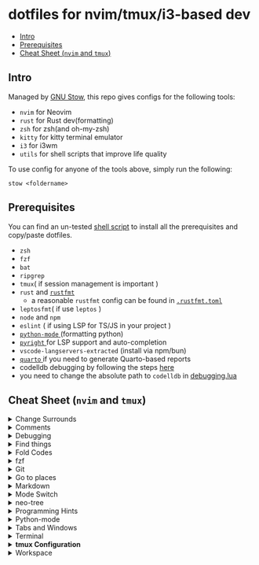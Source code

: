 # dotfiles for nvim/tmux/i3-based dev

<!-- mtoc-start -->

* [Intro](#intro)
* [Prerequisites](#prerequisites)
* [Cheat Sheet (`nvim` and `tmux`)](#cheat-sheet-nvim-and-tmux)

<!-- mtoc-end -->

## Intro

Managed by [GNU Stow](https://www.gnu.org/software/stow/), this repo gives configs for the following tools:

- `nvim` for Neovim
- `rust` for Rust dev(formatting)
- `zsh` for zsh(and oh-my-zsh)
- `kitty` for kitty terminal emulator
- `i3` for i3wm
- `utils` for shell scripts that improve life quality

To use config for anyone of the tools above, simply run the following:
```shell
stow <foldername>
```

## Prerequisites

You can find an un-tested [shell script](./dotfile-setup.sh) to install all the prerequisites and copy/paste dotfiles.

- `zsh`
- `fzf`
- `bat`
- `ripgrep`
- `tmux`( if session management is important )
- `rust` and [`rustfmt`](https://github.com/rust-lang/rustfmt)
  - a reasonable `rustfmt` config can be found in [`.rustfmt.toml`](./.rustfmt.toml)
- `leptosfmt`( if use `leptos` )
- `node` and `npm`
- `eslint` ( if using LSP for TS/JS in your project )
- [ `python-mode` ](https://github.com/python-mode/python-mode.git)(formatting python)
- [ `pyright` ](https://github.com/microsoft/pyright) for LSP support and auto-completion
- `vscode-langservers-extracted` (install via npm/bun)
- [ `quarto` ](https://quarto.org) if you need to generate Quarto-based reports
- codelldb debugging by following the steps [here](<https://github.com/mfussenegger/nvim-dap/wiki/C-C---Rust-(via--codelldb)>)
- you need to change the absolute path to `codelldb` in [debugging.lua](/lua/plugins/debugging.lua)


## Cheat Sheet (`nvim` and `tmux`)

<details><summary>Change Surrounds</summary>

| Old text                       | Command   | New text                   |
| :----------------------------- | :-------- | :------------------------- |
| surr\*ound_words               | ysiw      | (surround_words)           |
| \*make strings                 | ys$"      | "make strings"             |
| require"nvim-surroun\*d"       | ysa")     | require("nvim-surround")   |
| char c = \*x;                  | ysl'      | char c = 'x';              |
| int a[] = \*32;                | yst;}     | int a[] = {32};            |
| hel\*lo world                  | yss"      | "hello world"              |
| [delete ar*ound me!]           | ds]       | delete around me!          |
| remove \<b\>HTML t\*ags\<\/b\> | dst       | remove HTML tags           |
| 'change quot\*es'              | cs'"      | "change quotes"            |
| \<b\>or tag\* types\<\/b\>     | csth1<CR> | \<h1\>or tag types\<\/h1\> |
| delete(functi\*on calls)       | dsf       | function calls             |

</details>

<details><summary>Comments</summary>

- `<Ctrl-/>`: comment current line
- `<space>gf`: global formatting
- `[count]gcc`: Toggles the number of line given as a prefix-count using line wise
- `[count]gbc`: Toggles the number of line given as a prefix-count using block wise
- `gc`: toggle the selected region using linewise comment
- `gb`: toggle the selected region using blockwise comment

</details>

<details><summary>Debugging</summary>

- `<leader>od`: "open debug ui"
- `<leader>cd`: "close debug ui"
- `<leader>tb`: "toggle breakpoint"
- `<leader>=`: "start debugger/continue"
- `<leader>-`: "step over debugger"
- `<space><space>f`: open floating msg from LSP at current line

</details>

<details><summary>Find things</summary>

- `<space>h`: remove search highlights
- `<space>n`: open/close neotree file system, use `f`/`b`/`g`/`c` to open filesystem/buffers/git/components tabs
- `<space>ff`: open telescope file finder
- `<space>lg`: open telescope live grep
- `<space>bo`: show all opened buffers
- `<Ctrl-q>`: save live-grep results from telescope to a split window at the bottom

</details>

<details><summary>Fold Codes</summary>

- `zo/c`: open/close fold under the cursor
- `zO/C`: open/close fold recursively under the cursor, folds without cursor in them unaffected
- `zR`: open all folds
- `zM`: close all folds

</details>

<details><summary>fzf</summary>

- `inv`: open a file interactively in neovim
- `<leader>wd`: set pwd to the path where opened buffer is located in neovim
- `cd [pattern]**<tab>`: trigger fzf for goint to a folder.(folder starts with dot is not listed)

</details>

<details><summary>Git</summary>

`git-fugitive` and `vim-flog` are currently added to run git commands in nvim. You can use `:Git` to run commands just like you do in terminal. Some examples are:

- `<leader>gp`: preview the hunk of current line
- `:Git add`: `git add` in terminal
- `:Git commit`: `git commit` in terminal

Use `:Flog` to open a new tab that shows results of `git log`. The new tab contains info of all commits. You can find out what this command can do by `:help Flog`. Here we recommend 3 use cases:

- Checking out a branch:

  - use `:Flog` to open new tab that shows all the commits
  - hit "a" to show all hidden commits
  - navigate to the branch you desire
  - use `cob` to checkout the branch

- View history of selected lines of code

  - in visual mode, select lines of code of your interest
  - use `:Flog` to open a new tab to show the past history relevant only to the selected snippet

- View history of specific file

```bash
:Flog -path=path/to/file
```

</details>

<details><summary>Go to places</summary>

- `g;`: go to last changed place
- `gi`: go to last place and insert
- `<space><space>b`: go to next opened buffer
- `<space>bb`: go to previous opened buffer
- `gt`: go to the last tab
- `<space>j`: jump to the bottom line and centers the window at the line(page-down)
- `<space>m`: jump to the top line and centers the window(page-up)
- `<space>gd`: go to definition

</details>

<details><summary>Markdown</summary>

- `:Mtoc i`: insert ToC
- `:Mtoc u`: update ToC
- `:Mtoc r`: remove ToC
- `:Tab/x`: align this paragraph based on `x`

</details>

<details><summary>Mode Switch</summary>

- `<Alt-f>`: escape insert mode and jump out of current paired ""/[]/{}/()/''/,/``

</details>

<details><summary>neo-tree</summary>

In `neotree`:

- `a`: add file/folder
- `d`: delete file/folder
- `r`: rename

</details>

<details><summary>Programming Hints</summary>

- `<space>k`: see function info
- `<space>gd`: go to definition
- `<space>a`: see code actions
</details>

<details><summary>Python-mode</summary>

We use `rope` in `python-mode` for `goto_definition` functionality.

- `:PymodeLintAuto`: auto-fix PEP8 issues
- `<C-Space>` in `.py`: auto-completion
- `:QuartoPreview`: preview quarto file

</details>

<details><summary>Tabs and Windows</summary>

- `<A-h/j/k/l>`: switch windows of tmux and neovim interchangeably
- `<space>-<Tab>`: use this keybinding to jump to LSP windows
- `tabe .`: create a new tab

In `telescope`(either `<leader>ff`, or `<leader>lg`), you can

- `<C-x>`: Go to file selection as a split
- `<C-v>`: Go to file selection as a vsplit

</details>

<details><summary>Terminal</summary>

- `:terminal`: open a terminal in neovim as a split window
- `i/I/a/A`: insert in terminal window
- `<C-\><C-O>`: exit typing mode

</details>

<details>
<summary><b>tmux Configuration</b></summary>

- To make pane behaves like normal terminal, `shift` should be hold. For example, to paste stuff from clipboard in `tmux` terminal pane, you need `shift+right click`.
- enter copy mode: `<C-a>-[`
- move around using `h/j/k/l/0/$`
- begin copy highlighting: `<space>` or `v`
- copy: `<CR>` or `y`
- paste with `<C-a>+]`
- exit copy mode: `<C-c>`
- Simple workflow with `tmux`

    ```bash
    # in terminal, create a new session
    tmux new -s sessionName
    # detach from a session
    tmux detach
    # attach to a session
    tmux attach -t sessionName
    # kill a session/window
    tmux kill-session -t sessionName
    # if you have pre-stored session, simply run
    tmux

    # create a horizontal pane using <C-a>+-
    # adjust the height of the two panes using j/k
    # switch between panes using <C-a>+↑/↓
    # close pane by typing 'exit'
    # open neovim in upper pane, run terminal cmd in lower pane

    # for full-stack dev., it's useful to create 2 windows in a session
    # create a new window: <C-a>+c
    # switch between windows: <C-a>+w
    # <C-a>+c to create new window
    ```

</details>

<details><summary>Workspace</summary>

A workspace is a folder containing multiple git repositories. Here we use [`projections.nvim`](https://github.com/GnikDroy/projections.nvim/tree/pre_release?tab=readme-ov-file) to manage workspaces. Using it gives you the following options:

- `:AddWorkspace` to register current folder as a workspace
- `<leader>fp` to list all the projects in current workspace
- automatically save current `neovim` session. Next time when you are at a project folder, the latest session is restored.

</details>

